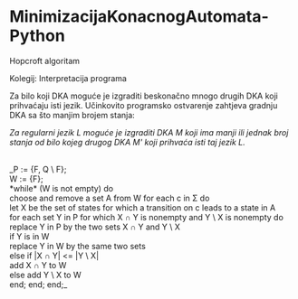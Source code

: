 # MinimizacijaKonacnogAutomata-Python
Hopcroft algoritam

Kolegij: Interpretacija programa

Za bilo koji DKA moguće je izgraditi beskonačno mnogo drugih DKA koji prihvaćaju isti jezik. Učinkovito programsko ostvarenje zahtjeva gradnju DKA sa što manjim brojem stanja:

_Za regularni jezik L moguće je izgraditi DKA M koji ima manji ili jednak broj stanja od bilo kojeg drugog DKA M' koji prihvaća isti taj jezik L._

<br />
_P := {F, Q \ F};<br />
W := {F};<br />
*while* (W is not empty) do<br />
     choose and remove a set A from W 
     for each c in Σ do <br />
          let X be the set of states for which a transition on c leads to a state in A <br />
          for each set Y in P for which X ∩ Y is nonempty and Y \ X is nonempty do <br />
               replace Y in P by the two sets X ∩ Y and Y \ X <br />
               if Y is in W <br />
                    replace Y in W by the same two sets <br />
               else
                    if |X ∩ Y| <= |Y \ X| <br />
                         add X ∩ Y to W <br />
                    else
                         add Y \ X to W <br />
          end;
     end;
end;_

